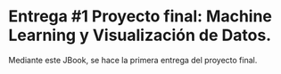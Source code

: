 # Entrega #1 Proyecto final: Machine Learning y Visualización de Datos.

Mediante este JBook, se hace la primera entrega del proyecto final.

```{tableofcontents}
```
